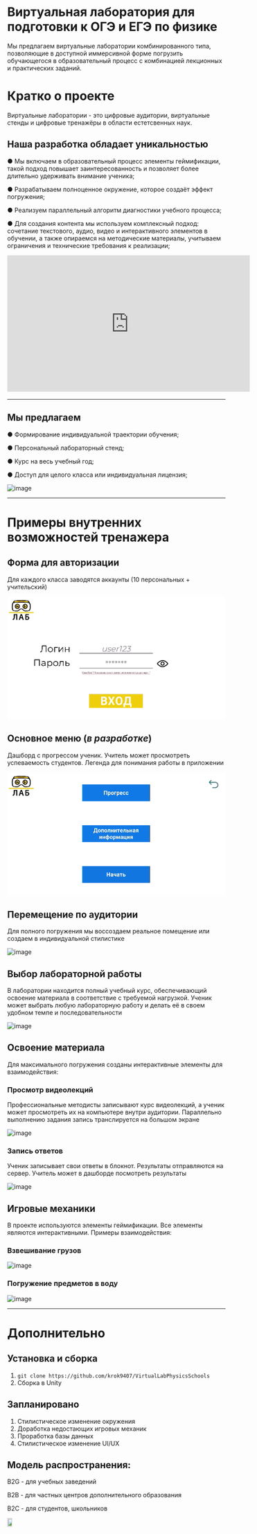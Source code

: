 # Виртуальная лаборатория для подготовки к ОГЭ и ЕГЭ по физике

Мы предлагаем виртуальные лаборатории комбинированного типа, позволяющие в доступной иммерсивной форме погрузить обучающегося в образовательный процесс с комбинацией лекционных и практических заданий.


# Кратко о проекте
Виртуальные лаборатории - это цифровые аудитории, виртуальные стенды и цифровые тренажёры в области естетсвенных наук.

## Наша разработка обладает уникальностью
●	Мы включаем в образовательный процесс элементы геймификации, такой подход повышает заинтересованность и позволяет более длительно удерживать внимание ученика;

●	Разрабатываем полноценное окружение, которое создаёт эффект погружения;

●	Реализуем параллельный алгоритм диагностики учебного процесса;

●	Для создания контента мы используем комплексный подход: сочетание текстового, аудио, видео и интерактивного элементов в обучении, а также опираемся на методические материалы, учитываем ограничения и технические требования к реализации;

<iframe width="560" height="315" src="https://www.youtube-nocookie.com/embed/oT6TKlEZNSU?si=e01kK_-neuiAZbFM" title="YouTube video player" frameborder="0" allow="accelerometer; autoplay; clipboard-write; encrypted-media; gyroscope; picture-in-picture; web-share" allowfullscreen></iframe>

__________
## Мы предлагаем
●	Формирование индивидуальной траектории обучения;

●	Персональный лабораторный стенд;

●	Курс на весь учебный год;

●	Доступ для целого класса или индивидуальная лицензия;

![image](https://github.com/krok9407/VirtualLabPhysicsSchools/blob/main/examplesGIF/electricity.gif)

_____
# Примеры внутренних возможностей тренажера
## Форма для авторизации
Для каждого класса заводятся аккаунты (10 персональных + учительский)

![image](https://github.com/krok9407/VirtualLabPhysicsSchools/blob/main/examplesGIF/logining.gif)


## Основное меню (*в разработке*)
Дашборд с прогрессом ученик. Учитель может просмотреть успеваемость студентов. Легенда для понимания работы в приложении

![image](https://github.com/krok9407/VirtualLabPhysicsSchools/blob/main/examplesGIF/main%20menu.gif)

## Перемещение по аудитории
Для полного погружения мы воссоздаем реальное помещение или создаем в индивидуальной стилистике

![image](https://github.com/krok9407/VirtualLabPhysicsSchools/blob/main/examplesGIF/moving.gif)

## Выбор лабораторной работы
В лаборатории находится полный учебный курс, обеспечивающий освоение материала в соответствие с требуемой нагрузкой.
Ученик может выбрать любую лабораторную работу и делать её в своем удобном темпе и последовательности

![image](https://github.com/krok9407/VirtualLabPhysicsSchools/blob/main/examplesGIF/enter_exit.gif)

## Освоение материала
Для максимального погружения созданы интерактивные элементы для взаимодействия:

### Просмотр видеолекций
Профессиональные методисты записывают курс видеолекций, а ученик может просмотреть их на компьютере внутри аудитории. Параллельно выполнению задания запись транслируется на большом экране

![image](https://github.com/krok9407/VirtualLabPhysicsSchools/blob/main/examplesGIF/videoplayer.gif)

### Запись ответов
Ученик записывает свои ответы в блокнот. Результаты отправляются на сервер. Учитель может в дашборде посмотреть результаты

![image](https://github.com/krok9407/VirtualLabPhysicsSchools/blob/main/examplesGIF/notepad.gif)

## Игровые механики
В проекте используются элементы геймификации. Все элементы являются интерактивными. 
Примеры взаимодействия:

### Взвешивание грузов
![image](https://github.com/krok9407/VirtualLabPhysicsSchools/blob/main/examplesGIF/scales.gif)

### Погружение предметов в воду
![image](https://github.com/krok9407/VirtualLabPhysicsSchools/blob/main/examplesGIF/water.gif)

___
# Дополнительно

## Установка и сборка
1. ```git clone https://github.com/krok9407/VirtualLabPhysicsSchools```
2. Сборка в Unity

## Запланировано
1. Стилистическое изменение окружения
2. Доработка недостающих игровых механик
3. Проработка базы данных
4. Стилистическое изменение UI/UX
   
## Модель распространения:
B2G - для учебных заведений

B2B - для частных центров дополнительного образования

B2C - для студентов, школьников


<img src="https://github.com/krok9407/VirtualLabPhysicsSchools/assets/54067031/2fe46256-b3ed-452c-b6fa-b2a384281d35" width="15%" height="15%"/>
